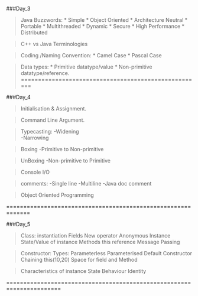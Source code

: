 ###Day_3

>Java Buzzwords:
            * Simple
            * Object Oriented 
            * Architecture Neutral 
            * Portable
            * Multithreaded 
            * Dynamic
            * Secure
            * High Performance 
            * Distributed 

>C++ vs Java Terminologies 

>Coding /Naming Convention:
            * Camel Case
            * Pascal Case    	

>Data types:
            * Primitive datatype/value
            * Non-primitive datatype/reference.
=====================================================

###Day_4

>Initialisation & Assignment.

>Command  Line Argument.

>Typecasting:
		-Widening  
		-Narrowing 

>Boxing
	-Primitive to Non-primitive 

>UnBoxing
	-Non-primitive to Primitive

>Console I/O

>comments:
	-Single line
	-Multiline 
	-Java doc comment

>Object Oriented Programming 

=============================================================

###Day_5

>Class:
>instantiation 
>Fields
>New operator
>Anonymous Instance
>State/Value of instance 
>Methods
>this reference 
>Message Passing

>Constructor:
>Types:
    Parameterless
    Parameterised
    Default
>Constructor Chaining
    this(10,20)
>Space for field and Method

>Characteristics of instance
    State
    Behaviour 
    Identity 
 
======================================================================
